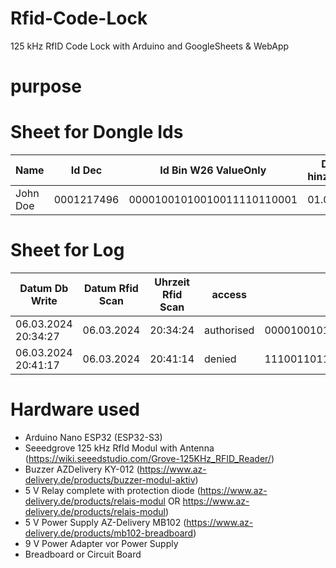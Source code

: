 # Rfid-Code-Lock
125 kHz RfID Code Lock with Arduino and GoogleSheets &amp; WebApp

# purpose


# Sheet for Dongle Ids
Name | Id Dec | Id Bin W26 ValueOnly | Datum hinzugefügt | Id BinW26 Formula
|-| - | - | - | -
John Doe |	0001217496 |	00001001010010011110110001 |	01.01.2024 | 	=DEC_TO_BIN26(B2)

# Sheet for Log
Datum Db Write | Datum Rfid Scan | Uhrzeit Rfid Scan | access | Dongle Id | Name
|-|-|-|-|-|-
06.03.2024 20:34:27 |	06.03.2024 | 20:34:24	| authorised | 00001001010010011110110001	| John Doe
06.03.2024 20:41:17	| 06.03.2024 |	20:41:14 |	denied	| 11100110110100100111011001	

# Hardware used
- Arduino Nano ESP32 (ESP32-S3)
- Seeedgrove 125 kHz RfId Modul with Antenna (https://wiki.seeedstudio.com/Grove-125KHz_RFID_Reader/)
- Buzzer AZDelivery KY-012 (https://www.az-delivery.de/products/buzzer-modul-aktiv)
- 5 V Relay complete with protection diode (https://www.az-delivery.de/products/relais-modul OR https://www.az-delivery.de/products/relais-modul)
- 5 V Power Supply AZ-Delivery MB102 (https://www.az-delivery.de/products/mb102-breadboard)
- 9 V Power Adapter vor Power Supply
- Breadboard or Circuit Board 
